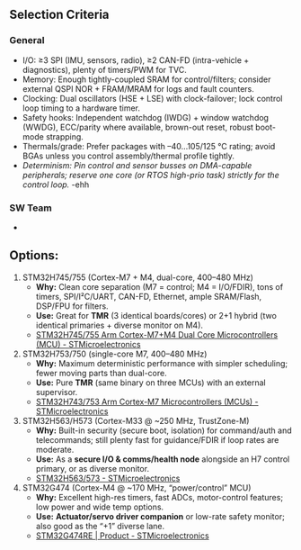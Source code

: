 ## Selection Criteria
### General

- I/O: ≥3 SPI (IMU, sensors, radio), ≥2 CAN-FD (intra-vehicle + diagnostics), plenty of timers/PWM for TVC.
- Memory: Enough tightly-coupled SRAM for control/filters; consider external QSPI NOR + FRAM/MRAM for logs and fault counters.
- Clocking: Dual oscillators (HSE + LSE) with clock-failover; lock control loop timing to a hardware timer.
- Safety hooks: Independent watchdog (IWDG) + window watchdog (WWDG), ECC/parity where available, brown-out reset, robust boot-mode strapping.
- Thermals/grade: Prefer packages with –40…105/125 °C rating; avoid BGAs unless you control assembly/thermal profile tightly.
- *Determinism: Pin control and sensor busses on DMA-capable peripherals; reserve one core (or RTOS high-prio task) strictly for the control loop.* -ehh

### SW Team
- 

## Options:
1. STM32H745/755 (Cortex-M7 + M4, dual-core, 400–480 MHz)
	- **Why:** Clean core separation (M7 = control; M4 = I/O/FDIR), tons of timers, SPI/I²C/UART, CAN-FD, Ethernet, ample SRAM/Flash, DSP/FPU for filters.
	- **Use:** Great for **TMR** (3 identical boards/cores) or 2+1 hybrid (two identical primaries + diverse monitor on M4).
	- [STM32H745/755 Arm Cortex-M7+M4 Dual Core Microcontrollers (MCU) - STMicroelectronics](https://www.st.com/en/microcontrollers-microprocessors/stm32h745-755.html)
2. STM32H753/750 (single-core M7, 400–480 MHz)
	- **Why:** Maximum deterministic performance with simpler scheduling; fewer moving parts than dual-core.
	- **Use:** Pure **TMR** (same binary on three MCUs) with an external supervisor.
	- [STM32H743/753 Arm Cortex-M7 Microcontrollers (MCUs) - STMicroelectronics](https://www.st.com/en/microcontrollers-microprocessors/stm32h743-753.html)
3. STM32H563/H573 (Cortex-M33 @ ~250 MHz, TrustZone-M)
	- **Why:** Built-in security (secure boot, isolation) for command/auth and telecommands; still plenty fast for guidance/FDIR if loop rates are moderate.
    - **Use:** As a **secure I/O & comms/health node** alongside an H7 control primary, or as diverse monitor.
    - [STM32H563/573 - STMicroelectronics](https://www.st.com/en/microcontrollers-microprocessors/stm32h563-573.html)
4. STM32G474 (Cortex-M4 @ ~170 MHz, “power/control” MCU)
	- **Why:** Excellent high-res timers, fast ADCs, motor-control features; low power and wide temp options.
	- **Use:** **Actuator/servo driver companion** or low-rate safety monitor; also good as the “+1” diverse lane.
	- [STM32G474RE | Product - STMicroelectronics](https://www.st.com/en/microcontrollers-microprocessors/stm32g474re.html)